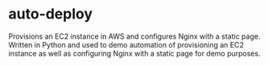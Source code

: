 # auto-deploy
Provisions an EC2 instance in AWS and configures Nginx with a static page.  Written in Python and used to demo automation of provisioning an EC2 instance as well as configuring Nginx with a static page for demo purposes.


